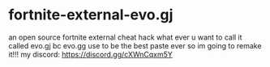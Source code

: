 # fortnite-external-evo.gj
an open source fortnite external cheat hack what ever u want to call it called evo.gj bc evo.gg use to be the best paste ever so im going to remake it!!! 
my discord: https://discord.gg/cXWnCqxm5Y
